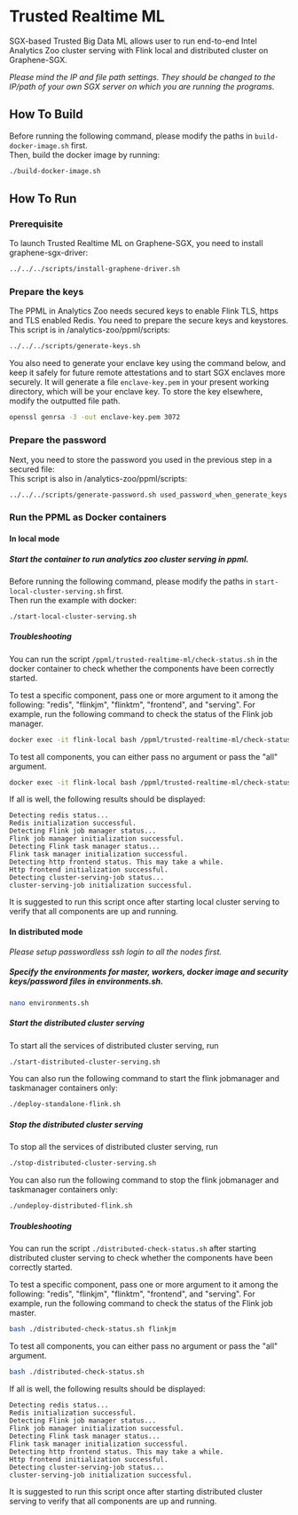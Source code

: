 # Trusted Realtime ML
SGX-based Trusted Big Data ML allows user to run end-to-end Intel Analytics Zoo cluster serving with Flink local and distributed cluster on Graphene-SGX.

*Please mind the IP and file path settings. They should be changed to the IP/path of your own SGX server on which you are running the programs.*

## How To Build
Before running the following command, please modify the paths in `build-docker-image.sh` first. <br>
Then, build the docker image by running: <br>
```bash
./build-docker-image.sh
```

## How To Run
### Prerequisite
To launch Trusted Realtime ML on Graphene-SGX, you need to install graphene-sgx-driver:
```bash
../../../scripts/install-graphene-driver.sh
```

### Prepare the keys
The PPML in Analytics Zoo needs secured keys to enable Flink TLS, https and TLS enabled Redis. You need to prepare the secure keys and keystores. <br>
This script is in /analytics-zoo/ppml/scripts: <br>
```bash
../../../scripts/generate-keys.sh
```
You also need to generate your enclave key using the command below, and keep it safely for future remote attestations and to start SGX enclaves more securely.
It will generate a file `enclave-key.pem` in your present working directory, which will be your enclave key. To store the key elsewhere, modify the outputted file path.
```bash
openssl genrsa -3 -out enclave-key.pem 3072
```
### Prepare the password
Next, you need to store the password you used in the previous step in a secured file: <br>
This script is also in /analytics-zoo/ppml/scripts: <br>
```bash
../../../scripts/generate-password.sh used_password_when_generate_keys
```

### Run the PPML as Docker containers
#### In local mode
##### Start the container to run analytics zoo cluster serving in ppml.
Before running the following command, please modify the paths in `start-local-cluster-serving.sh` first. <br>
Then run the example with docker: <br>
```bash
./start-local-cluster-serving.sh
```
##### Troubleshooting
You can run the script `/ppml/trusted-realtime-ml/check-status.sh` in the docker container to check whether the components have been correctly started.

To test a specific component, pass one or more argument to it among the following:
"redis", "flinkjm", "flinktm", "frontend", and "serving". For example, run the following command to check the status of the Flink job manager.

```bash
docker exec -it flink-local bash /ppml/trusted-realtime-ml/check-status.sh flinkjm
```

To test all components, you can either pass no argument or pass the "all" argument.

```bash
docker exec -it flink-local bash /ppml/trusted-realtime-ml/check-status.sh
```
If all is well, the following results should be displayed:

```
Detecting redis status...
Redis initialization successful.
Detecting Flink job manager status...
Flink job manager initialization successful.
Detecting Flink task manager status...
Flink task manager initialization successful.
Detecting http frontend status. This may take a while.
Http frontend initialization successful.
Detecting cluster-serving-job status...
cluster-serving-job initialization successful.
```

It is suggested to run this script once after starting local cluster serving to verify that all components are up and running.


#### In distributed mode
*Please setup passwordless ssh login to all the nodes first.*
##### Specify the environments for master, workers, docker image and security keys/password files in environments.sh.
```bash
nano environments.sh
```
##### Start the distributed cluster serving
To start all the services of distributed cluster serving, run
```bash
./start-distributed-cluster-serving.sh
```
You can also run the following command to start the flink jobmanager and taskmanager containers only:
```bash
./deploy-standalone-flink.sh
```
##### Stop the distributed cluster serving
To stop all the services of distributed cluster serving, run
```bash
./stop-distributed-cluster-serving.sh
```
You can also run the following command to stop the flink jobmanager and taskmanager containers only:
```bash
./undeploy-distributed-flink.sh
```

##### Troubleshooting
You can run the script `./distributed-check-status.sh` after starting distributed cluster serving to check whether the components have been correctly started.

To test a specific component, pass one or more argument to it among the following:
"redis", "flinkjm", "flinktm", "frontend", and "serving". For example, run the following command to check the status of the Flink job master.

```bash
bash ./distributed-check-status.sh flinkjm
```

To test all components, you can either pass no argument or pass the "all" argument.

```bash
bash ./distributed-check-status.sh
```
If all is well, the following results should be displayed:

```
Detecting redis status...
Redis initialization successful.
Detecting Flink job manager status...
Flink job manager initialization successful.
Detecting Flink task manager status...
Flink task manager initialization successful.
Detecting http frontend status. This may take a while.
Http frontend initialization successful.
Detecting cluster-serving-job status...
cluster-serving-job initialization successful.
```

It is suggested to run this script once after starting distributed cluster serving to verify that all components are up and running.
